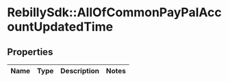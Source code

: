 # RebillySdk::AllOfCommonPayPalAccountUpdatedTime

## Properties
Name | Type | Description | Notes
------------ | ------------- | ------------- | -------------


